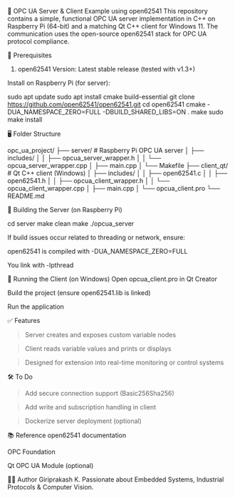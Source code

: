 📡 OPC UA Server & Client Example using open62541
This repository contains a simple, functional OPC UA server implementation in C++ on Raspberry Pi (64-bit) and a matching Qt C++ client for Windows 11. The communication uses the open-source open62541 stack for OPC UA protocol compliance.

🧩 Prerequisites
1. open62541
Version: Latest stable release (tested with v1.3+)

Install on Raspberry Pi (for server):

sudo apt update
sudo apt install cmake build-essential
git clone https://github.com/open62541/open62541.git
cd open62541
cmake -DUA_NAMESPACE_ZERO=FULL -DBUILD_SHARED_LIBS=ON .
make
sudo make install

🖥️ Folder Structure

opc_ua_project/
├── server/                      # Raspberry Pi OPC UA server
│   ├── includes/
│   │   ├── opcua_server_wrapper.h
│   │   └── opcua_server_wrapper.cpp
│   ├── main.cpp
│   └── Makefile
├── client_qt/                   # Qt C++ client (Windows)
│   ├── includes/
│   │   ├── open62541.c
│   │   ├── open62541.h
│   │   ├── opcua_client_wrapper.h
│   │   └── opcua_client_wrapper.cpp
│   ├── main.cpp
│   └── opcua_client.pro
└── README.md

🚀 Building the Server (on Raspberry Pi)

cd server
make clean
make
./opcua_server

If build issues occur related to threading or network, ensure:

open62541 is compiled with -DUA_NAMESPACE_ZERO=FULL

You link with -lpthread

🧪 Running the Client (on Windows)
Open opcua_client.pro in Qt Creator

Build the project (ensure open62541.lib is linked)

Run the application

✅ Features
> Server creates and exposes custom variable nodes

> Client reads variable values and prints or displays

> Designed for extension into real-time monitoring or control systems

🛠️ To Do
> Add secure connection support (Basic256Sha256)

> Add write and subscription handling in client

> Dockerize server deployment (optional)

📚 Reference
open62541 documentation

OPC Foundation

Qt OPC UA Module (optional)

👨‍💻 Author
Giriprakash K.
Passionate about Embedded Systems, Industrial Protocols & Computer Vision.
